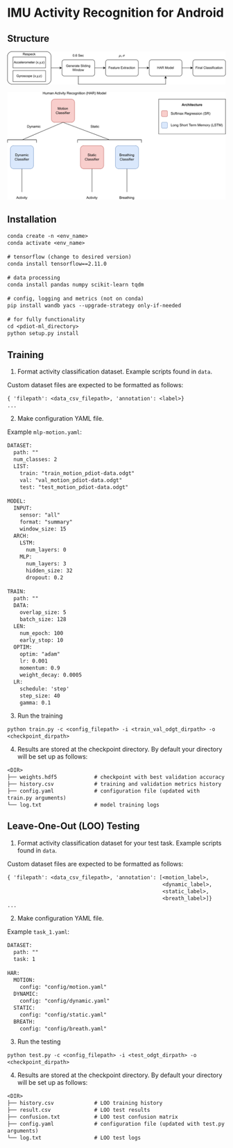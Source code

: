 # IMU Activity Recognition for Android

## Structure

![Diagram](docs/system_architecture.png)

![Diagram](docs/har_model.png)


##  Installation
```
conda create -n <env_name>
conda activate <env_name>

# tensorflow (change to desired version)
conda install tensorflow==2.11.0 

# data processing
conda install pandas numpy scikit-learn tqdm

# config, logging and metrics (not on conda)
pip install wandb yacs --upgrade-strategy only-if-needed

# for fully functionality
cd <pdiot-ml_directory>
python setup.py install
```

## Training
1. Format activity classification dataset. Example scripts found in `data`.

Custom dataset files are expected to be formatted as follows:
```
{ 'filepath': <data_csv_filepath>, 'annotation': <label>}
...
```


2. Make configuration YAML file. 

Example `mlp-motion.yaml`:
```
DATASET:
  path: ""
  num_classes: 2
  LIST:
    train: "train_motion_pdiot-data.odgt"
    val: "val_motion_pdiot-data.odgt"
    test: "test_motion_pdiot-data.odgt"

MODEL:
  INPUT:
    sensor: "all"
    format: "summary"
    window_size: 15
  ARCH:
    LSTM:
      num_layers: 0
    MLP:
      num_layers: 3
      hidden_size: 32
      dropout: 0.2

TRAIN:
  path: ""
  DATA:
    overlap_size: 5
    batch_size: 128
  LEN:
    num_epoch: 100
    early_stop: 10
  OPTIM:
    optim: "adam"
    lr: 0.001
    momentum: 0.9
    weight_decay: 0.0005
  LR:
    schedule: 'step'
    step_size: 40
    gamma: 0.1
```

3. Run the training
```
python train.py -c <config_filepath> -i <train_val_odgt_dirpath> -o <checkpoint_dirpath>
```

4. Results are stored at the checkpoint directory. By default your directory will be set up as follows:
```
<DIR>
├── weights.hdf5            # checkpoint with best validation accuracy
├── history.csv             # training and validation metrics history
├── config.yaml             # configuration file (updated with train.py arguments)
└── log.txt                 # model training logs
```

## Leave-One-Out (LOO) Testing
1. Format activity classification dataset for your test task. Example scripts found in `data`.

Custom dataset files are expected to be formatted as follows:
```
{ 'filepath': <data_csv_filepath>, 'annotation': [<motion_label>, 
                                                  <dynamic_label>,
                                                  <static_label>,
                                                  <breath_label>]}
...
```


2. Make configuration YAML file. 

Example `task_1.yaml`:
```
DATASET:
  path: ""
  task: 1

HAR:
  MOTION:
    config: "config/motion.yaml"
  DYNAMIC:
    config: "config/dynamic.yaml"
  STATIC:
    config: "config/static.yaml"
  BREATH:
    config: "config/breath.yaml"
```

3. Run the testing
```
python test.py -c <config_filepath> -i <test_odgt_dirpath> -o <checkpoint_dirpath>
```

4. Results are stored at the checkpoint directory. By default your directory will be set up as follows:
```
<DIR>
├── history.csv             # LOO training history
├── result.csv              # LOO test results
├── confusion.txt           # LOO test confusion matrix 
├── config.yaml             # configuration file (updated with test.py arguments)
└── log.txt                 # LOO test logs
```
